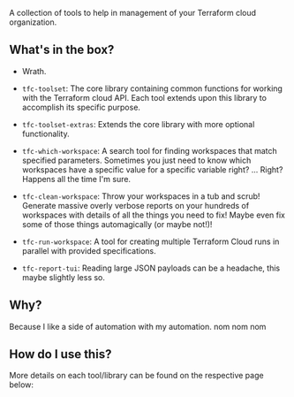 A collection of tools to help in management of your Terraform cloud organization.

## What's in the box?

- Wrath.

- `tfc-toolset`: The core library containing common functions for working with the Terraform cloud API. Each tool extends upon this library to accomplish its specific purpose.

- `tfc-toolset-extras`: Extends the core library with more optional functionality.

- `tfc-which-workspace`: A search tool for finding workspaces that match specified parameters. Sometimes you just need to know which workspaces have a specific value for a specific variable right? ... Right? Happens all the time I'm sure.

- `tfc-clean-workspace`: Throw your workspaces in a tub and scrub! Generate massive overly verbose reports on your hundreds of workspaces with details of all the things you need to fix! Maybe even fix some of those things automagically (or maybe not!)!

- `tfc-run-workspace`: A tool for creating multiple Terraform Cloud runs in parallel with provided specifications.

- `tfc-report-tui`: Reading large JSON payloads can be a headache, this maybe slightly less so.

## Why?

Because I like a side of automation with my automation. nom nom nom

## How do I use this?

More details on each tool/library can be found on the respective page below:
